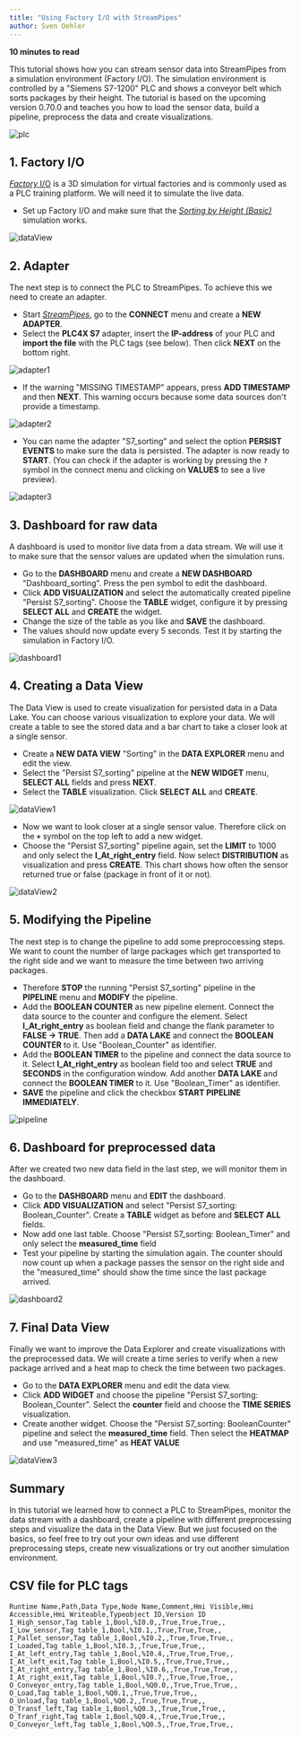 ```yaml
---
title: "Using Factory I/O with StreamPipes"
author: Sven Oehler
---
```


**<div style="float: left; padding-right: 40px;">10 minutes to read</div>**<br/>

This tutorial shows how you can stream sensor data into StreamPipes from a simulation environment (Factory I/O). The simulation environment is controlled by a "Siemens S7-1200" PLC and shows a conveyor belt which sorts packages by their height. The tutorial is based on the upcoming version 0.70.0 and teaches you how to load the sensor data, build a pipeline, preprocess the data and create visualizations.

<img class="blog-image" style="max-width:75%;" src="/docs/blog/assets/2022-09-05/plc.jpg" alt="plc"><br/>

<!--truncate-->

## 1. Factory I/O
<a href="https://docs.factoryio.com/">*Factory* I/O</a> is a 3D simulation for virtual factories and is commonly used as a PLC training platform. We will need it to simulate the live data.
- Set up Factory I/O and make sure that the <a href="https://docs.factoryio.com/tutorials/siemens/sample-s7-1200-1500/">*Sorting by Height (Basic)*</a> simulation works.

<img class="blog-image" style="max-width:90%;" src="/docs/blog/assets/2022-09-05/factory.io.png" alt="dataView"><br/>

## 2. Adapter
The next step is to connect the PLC to StreamPipes. To achieve this we need to create an adapter.
- Start <a href="https://streampipes.apache.org/docs/docs/user-guide-introduction.html">*StreamPipes*</a>, go to the **CONNECT** menu and create a **NEW ADAPTER**.  
- Select the **PLC4X S7** adapter, insert the **IP-address** of your PLC and **import the file** with the PLC tags (see below). Then click **NEXT** on the bottom right.

<img class="blog-image" style="max-width:90%;" src="/docs/blog/assets/2022-09-05/adapter1.png" alt="adapter1"/>

-  If the warning "MISSING TIMESTAMP" appears, press **ADD TIMESTAMP** and then **NEXT**. This warning occurs because some data sources don't provide a timestamp.

<img class="blog-image" style="max-width:90%;" src="/docs/blog/assets/2022-09-05/adapter2.png" alt="adapter2"/>

- You can name the adapter "S7_sorting" and select the option **PERSIST EVENTS** to make sure the data is persisted. The adapter is now ready to **START**. (You can check if the adapter is working by pressing the **`?`** symbol in the connect menu and clicking on **VALUES** to see a live preview).

<img class="blog-image" style="max-width:90%;" src="/docs/blog/assets/2022-09-05/adapter3.png" alt="adapter3"><br/>

## 3. Dashboard for raw data
A dashboard is used to monitor live data from a data stream. We will use it to make sure that the sensor values are updated when the simulation runs.
- Go to the **DASHBOARD** menu and create a **NEW DASHBOARD** "Dashboard_sorting". Press the pen symbol to edit the dashboard. 
- Click **ADD VISUALIZATION** and select the automatically created pipeline "Persist S7_sorting". Choose the **TABLE** widget, configure it by pressing **SELECT ALL** and **CREATE** the widget.
- Change the size of the table as you like and **SAVE** the dashboard.
- The values should now update every 5 seconds. Test it by starting the simulation in Factory I/O.

<img class="blog-image" style="max-width:90%;" src="/docs/blog/assets/2022-09-05/dashboard1.png" alt="dashboard1"><br/>

## 4. Creating a Data View
The Data View is used to create visualization for persisted data in a Data Lake. You can choose various visualization to explore your data. We will create a table to see the stored data and a bar chart to take a closer look at a single sensor.
- Create a **NEW DATA VIEW** "Sorting" in the **DATA EXPLORER** menu and edit the view.
- Select the "Persist S7_sorting" pipeline at the **NEW WIDGET** menu, **SELECT ALL** fields and press **NEXT**.
- Select the **TABLE** visualization. Click **SELECT ALL** and **CREATE**.

<img class="blog-image" style="max-width:90%;" src="/docs/blog/assets/2022-09-05/dataView1.png" alt="dataView1"/>

- Now we want to look closer at a single sensor value. Therefore click on the **`+`** symbol on the top left to add a new widget.
- Choose the "Persist S7_sorting" pipeline again, set the **LIMIT** to 1000 and only select the **I_At_right_entry** field. Now select  **DISTRIBUTION** as visualization and press **CREATE**. This chart shows how often the sensor returned true or false (package in front of it or not).

<img class="blog-image" style="max-width:90%;" src="/docs/blog/assets/2022-09-05/dataView2.png" alt="dataView2"/>

## 5. Modifying the Pipeline
The next step is to change the pipeline to add some preproccessing steps. We want to count the number of large packages which get transported to the right side and we want to measure the time between two arriving packages.
- Therefore **STOP** the running "Persist S7_sorting" pipeline in the **PIPELINE** menu and **MODIFY** the pipeline.
- Add the **BOOLEAN COUNTER** as new pipeline element. Connect the data source to the counter and configure the element. Select **I_At_right_entry** as boolean field and change the flank parameter to **FALSE -> TRUE**. Then add a **DATA LAKE** and connect the **BOOLEAN COUNTER** to it. Use "Boolean_Counter" as identifier.
- Add the **BOOLEAN TIMER** to the pipeline and connect the data source to it. Select **I_At_right_entry** as boolean field too and select **TRUE** and **SECONDS** in the configuration window. Add another **DATA LAKE** and connect the **BOOLEAN TIMER** to it. Use "Boolean_Timer" as identifier.
- **SAVE** the pipeline and click the checkbox **START PIPELINE IMMEDIATELY**.

<img class="blog-image" style="max-width:90%;" src="/docs/blog/assets/2022-09-05/pipeline.png" alt="pipeline"/>

## 6. Dashboard for preprocessed data
After we created two new data field in the last step, we will monitor them in the dashboard.
- Go to the **DASHBOARD** menu and **EDIT** the dashboard.
- Click **ADD VISUALIZATION** and select "Persist S7_sorting: Boolean_Counter". Create a **TABLE** widget as before and **SELECT ALL** fields.
- Now add one last table. Choose "Persist S7_sorting: Boolean_Timer" and only select the **measured_time** field
- Test your pipeline by starting the simulation again. The counter should now count up when a package passes the sensor on the right side and the "measured_time" should show the time since the last package arrived.

<img class="blog-image" style="max-width:90%;" src="/docs/blog/assets/2022-09-05/dashboard2.png" alt="dashboard2"><br/>

## 7. Final Data View
Finally we want to improve the Data Explorer and create visualizations with the preprocessed data. We will create a time series to verify when a new package arrived and a heat map to check the time between two packages.
- Go to the **DATA EXPLORER** menu and edit the data view.
- Click **ADD WIDGET** and choose the pipeline "Persist S7_sorting: Boolean_Counter". Select the **counter** field and choose the **TIME SERIES** visualization.
- Create another widget. Choose the "Persist S7_sorting: BooleanCounter" pipeline and select the **measured_time** field. Then select the **HEATMAP** and use "measured_time" as **HEAT VALUE**

<img class="blog-image" style="max-width:90%;" src="/docs/blog/assets/2022-09-05/dataView3.png" alt="dataView3"><br/>

## Summary
In this tutorial we learned how to connect a PLC to StreamPipes, monitor the data stream with a dashboard, create a pipeline with different preprocessing steps and visualize the data in the Data View. But we just focused on the basics, so feel free to try out your own ideas and use different preprocessing steps, create new visualizations or try out another simulation environment.

## CSV file for PLC tags
```
Runtime Name,Path,Data Type,Node Name,Comment,Hmi Visible,Hmi Accessible,Hmi Writeable,Typeobject ID,Version ID
I_High_sensor,Tag table_1,Bool,%I0.0,,True,True,True,,
I_Low_sensor,Tag table_1,Bool,%I0.1,,True,True,True,,
I_Pallet_sensor,Tag table_1,Bool,%I0.2,,True,True,True,,
I_Loaded,Tag table_1,Bool,%I0.3,,True,True,True,,
I_At_left_entry,Tag table_1,Bool,%I0.4,,True,True,True,,
I_At_left_exit,Tag table_1,Bool,%I0.5,,True,True,True,,
I_At_right_entry,Tag table_1,Bool,%I0.6,,True,True,True,,
I_At_right_exit,Tag table_1,Bool,%I0.7,,True,True,True,,
O_Conveyor_entry,Tag table_1,Bool,%Q0.0,,True,True,True,,
O_Load,Tag table_1,Bool,%Q0.1,,True,True,True,,
O_Unload,Tag table_1,Bool,%Q0.2,,True,True,True,,
O_Transf_left,Tag table_1,Bool,%Q0.3,,True,True,True,,
O_Tranf_right,Tag table_1,Bool,%Q0.4,,True,True,True,,
O_Conveyor_left,Tag table_1,Bool,%Q0.5,,True,True,True,,
```
